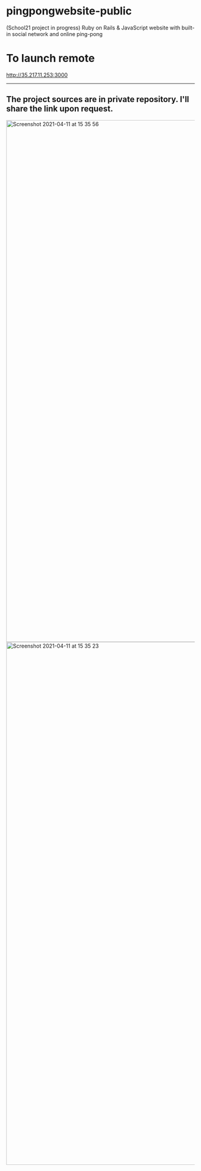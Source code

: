 # pingpongwebsite-public
(School21 project in progress) Ruby on Rails &amp; JavaScript website with built-in social network and online ping-pong


# To launch remote
http://35.217.11.253:3000

---
The project sources are in private repository. I'll share the link upon request.
---

<img width="1391" alt="Screenshot 2021-04-11 at 15 35 56" src="https://user-images.githubusercontent.com/25934896/114304414-9c8e0300-9adb-11eb-9508-05307598ee8e.png">

<img width="1394" alt="Screenshot 2021-04-11 at 15 35 23" src="https://user-images.githubusercontent.com/25934896/114304388-897b3300-9adb-11eb-81df-586b2d3daed0.png">

